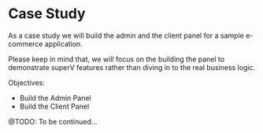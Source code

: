 # Case Study

As a case study we will build the admin and the client panel for a sample e-commerce application. 

Please keep in mind that, we will focus on the building the panel to demonstrate superV features rather than diving in to the real business logic. 

Objectives:
- Build the Admin Panel
- Build the Client Panel

@TODO: To be continued...